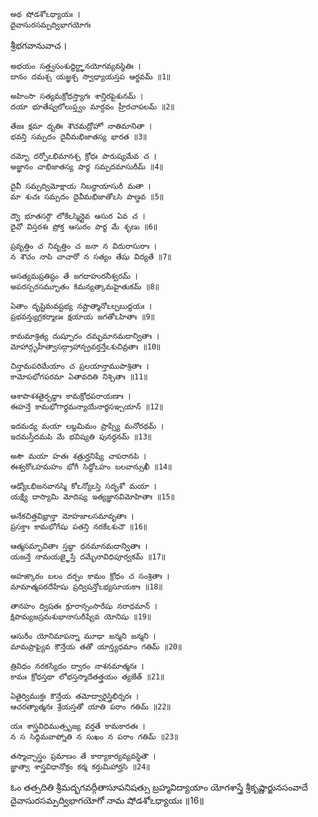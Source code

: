 	అథ షోడశోఽధ్యాయః ।
	దైవాసురసమ్పద్విభాగయోగః

శ్రీభగవానువాచ ।

	అభయం సత్త్వసంశుద్ధిర్జ్ఞానయోగవ్యవస్థితిః ।
	దానం దమశ్చ యజ్ఞశ్చ స్వాధ్యాయస్తప ఆర్జవమ్ ॥1॥

	అహింసా సత్యమక్రోధస్త్యాగః శాన్తిరపైశునమ్ ।
	దయా భూతేష్వలోలుప్త్వం మార్దవం హ్రీరచాపలమ్ ॥2॥

	తేజః క్షమా ధృతిః శౌచమద్రోహో నాతిమానితా ।
	భవన్తి సమ్పదం దైవీమభిజాతస్య భారత ॥3॥

	దమ్భో దర్పోఽభిమానశ్చ క్రోధః పారుష్యమేవ చ ।
	అజ్ఞానం చాభిజాతస్య పార్థ సమ్పదమాసురీమ్ ॥4॥

	దైవీ సమ్పద్విమోక్షాయ నిబన్ధాయాసురీ మతా ।
	మా శుచః సమ్పదం దైవీమభిజాతోఽసి పాణ్డవ ॥5॥

	ద్వౌ భూతసర్గౌ లోకేఽస్మిన్దైవ ఆసుర ఏవ చ ।
	దైవో విస్తరశః ప్రోక్త ఆసురం పార్థ మే శృణు ॥6॥

	ప్రవృత్తిం చ నివృత్తిం చ జనా న విదురాసురాః ।
	న శౌచం నాపి చాచారో న సత్యం తేషు విద్యతే ॥7॥

	అసత్యమప్రతిష్ఠం తే జగదాహురనీశ్వరమ్ ।
	అపరస్పరసమ్భూతం కిమన్యత్కామహైతుకమ్ ॥8॥

	ఏతాం దృష్టిమవష్టభ్య నష్టాత్మానోఽల్పబుద్ధయః ।
	ప్రభవన్త్యుగ్రకర్మాణః క్షయాయ జగతోఽహితాః ॥9॥

	కామమాశ్రిత్య దుష్పూరం దమ్భమానమదాన్వితాః ।
	మోహాద్గృహీత్వాసద్గ్రాహాన్ప్రవర్తన్తేఽశుచివ్రతాః ॥10॥

	చిన్తామపరిమేయాం చ ప్రలయాన్తాముపాశ్రితాః ।
	కామోపభోగపరమా ఏతావదితి నిశ్చితాః ॥11॥

	ఆశాపాశశతైర్బద్ధాః కామక్రోధపరాయణాః ।
	ఈహన్తే కామభోగార్థమన్యాయేనార్థసఞ్చయాన్ ॥12॥

	ఇదమద్య మయా లబ్ధమిమం ప్రాప్స్యే మనోరథమ్ ।
	ఇదమస్తీదమపి మే భవిష్యతి పునర్ధనమ్ ॥13॥

	అసౌ మయా హతః శత్రుర్హనిష్యే చాపరానపి ।
	ఈశ్వరోఽహమహం భోగీ సిద్ధోఽహం బలవాన్సుఖీ ॥14॥

	ఆఢ్యోఽభిజనవానస్మి కోఽన్యోఽస్తి సదృశో మయా ।
	యక్ష్యే దాస్యామి మోదిష్య ఇత్యజ్ఞానవిమోహితాః ॥15॥

	అనేకచిత్తవిభ్రాన్తా మోహజాలసమావృతాః ।
	ప్రసక్తాః కామభోగేషు పతన్తి నరకేఽశుచౌ ॥16॥

	ఆత్మసమ్భావితాః స్తబ్ధా ధనమానమదాన్వితాః ।
	యజన్తే నామయజ్ఞైస్తే దమ్భేనావిధిపూర్వకమ్ ॥17॥

	అహఙ్కారం బలం దర్పం కామం క్రోధం చ సంశ్రితాః ।
	మామాత్మపరదేహేషు ప్రద్విషన్తోఽభ్యసూయకాః ॥18॥

	తానహం ద్విషతః క్రూరాన్సంసారేషు నరాధమాన్ ।
	క్షిపామ్యజస్రమశుభానాసురీష్వేవ యోనిషు ॥19॥

	ఆసురీం యోనిమాపన్నా మూఢా జన్మని జన్మని ।
	మామప్రాప్యైవ కౌన్తేయ తతో యాన్త్యధమాం గతిమ్ ॥20॥

	త్రివిధం నరకస్యేదం ద్వారం నాశనమాత్మనః ।
	కామః క్రోధస్తథా లోభస్తస్మాదేతత్త్రయం త్యజేత్ ॥21॥

	ఏతైర్విముక్తః కౌన్తేయ తమోద్వారైస్త్రిభిర్నరః ।
	ఆచరత్యాత్మనః శ్రేయస్తతో యాతి పరాం గతిమ్ ॥22॥

	యః శాస్త్రవిధిముత్సృజ్య వర్తతే కామకారతః ।
	న స సిద్ధిమవాప్నోతి న సుఖం న పరాం గతిమ్ ॥23॥

	తస్మాచ్ఛాస్త్రం ప్రమాణం తే కార్యాకార్యవ్యవస్థితౌ ।
	జ్ఞాత్వా శాస్త్రవిధానోక్తం కర్మ కర్తుమిహార్హసి ॥24॥


ఓం తత్సదితి శ్రీమద్భగవద్గీతాసూపనిషత్సు
బ్రహ్మవిద్యాయాం యోగశాస్త్రే శ్రీకృష్ణార్జునసంవాదే
దైవాసురసమ్పద్విభాగయోగో నామ షోడశోఽధ్యాయః ॥16॥